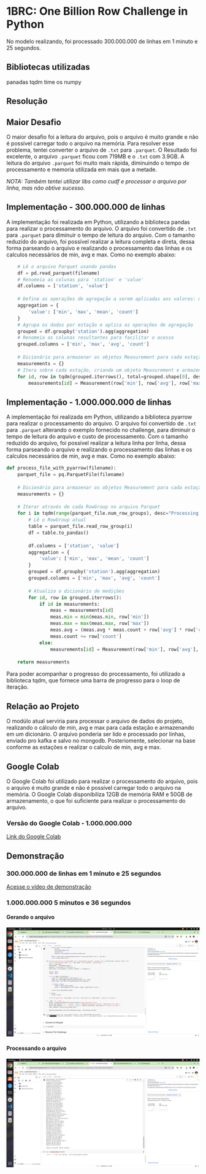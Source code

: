 # 1BRC: One Billion Row Challenge in Python

No modelo realizando, foi processado 300.000.000 de linhas em 1 minuto e 25 segundos.

## Bibliotecas utilizadas

panadas
tqdm
time
os
numpy

## Resolução

## Maior Desafio

O maior desafio foi a leitura do arquivo, pois o arquivo é muito grande e não é possível carregar todo o arquivo na memória. Para resolver esse problema, tentei converter o arquivo de `.txt` para `.parquet`. O Resultado foi excelente, o arquivo `.parquet` ficou com 719MB e o `.txt` com 3.9GB. A leitura do arquivo `.parquet` foi muito mais rápida, diminuindo o tempo de processamento e memoria utilizada em mais que a metade.

*NOTA: Também tentei utilizar libs como cudf e processar o arquivo por linha, mas não obtive sucesso.*

## Implementação - 300.000.000 de linhas

A implementação foi realizada em Python, utilizando a biblioteca pandas para realizar o processamento do arquivo. O arquivo foi convertido de `.txt` para `.parquet` para diminuir o tempo de leitura do arquivo. Com o tamanho reduzido do arquivo, foi possível realizar a leitura completa e direta, dessa forma parseando o arquivo e realizando o processamento das linhas e os calculos necessários de min, avg e max. Como no exemplo abaixo:

```python
    # Lê o arquivo Parquet usando pandas
    df = pd.read_parquet(filename)
    # Renomeia as colunas para 'station' e 'value'
    df.columns = ['station', 'value']

    # Define as operações de agregação a serem aplicadas aos valores: mínimo, máximo, média e contagem
    aggregation = {
        'value': ['min', 'max', 'mean', 'count']
    }
    # Agrupa os dados por estação e aplica as operações de agregação
    grouped = df.groupby('station').agg(aggregation)
    # Renomeia as colunas resultantes para facilitar o acesso
    grouped.columns = ['min', 'max', 'avg', 'count']

    # Dicionário para armazenar os objetos Measurement para cada estação
    measurements = {}
    # Itera sobre cada estação, criando um objeto Measurement e armazenando no dicionário
    for id, row in tqdm(grouped.iterrows(), total=grouped.shape[0], desc="Processing"):
        measurements[id] = Measurement(row['min'], row['avg'], row['max'], row['count'])
```

## Implementação - 1.000.000.000 de linhas

A implementação foi realizada em Python, utilizando a biblioteca pyarrow para realizar o processamento do arquivo. O arquivo foi convertido de `.txt` para `.parquet` alterando o exemplo fornecido no challenge, para diminuir o tempo de leitura do arquivo e custo de processamento. Com o tamanho reduzido do arquivo, foi possível realizar a leitura linha por linha, dessa forma parseando o arquivo e realizando o processamento das linhas e os calculos necessários de min, avg e max. Como no exemplo abaixo:


```python
def process_file_with_pyarrow(filename):
    parquet_file = pq.ParquetFile(filename)

    # Dicionário para armazenar os objetos Measurement para cada estação
    measurements = {}

    # Iterar através de cada RowGroup no arquivo Parquet
    for i in tqdm(range(parquet_file.num_row_groups), desc="Processing Row Groups"):
        # Lê o RowGroup atual
        table = parquet_file.read_row_group(i)
        df = table.to_pandas()

        df.columns = ['station', 'value']
        aggregation = {
            'value': ['min', 'max', 'mean', 'count']
        }
        grouped = df.groupby('station').agg(aggregation)
        grouped.columns = ['min', 'max', 'avg', 'count']

        # Atualiza o dicionário de medições
        for id, row in grouped.iterrows():
            if id in measurements:
                meas = measurements[id]
                meas.min = min(meas.min, row['min'])
                meas.max = max(meas.max, row['max'])
                meas.avg = (meas.avg * meas.count + row['avg'] * row['count']) / (meas.count + row['count'])
                meas.count += row['count']
            else:
                measurements[id] = Measurement(row['min'], row['avg'], row['max'], row['count'])

    return measurements
```

Para poder acompanhar o progresso do processamento, foi utilizado a biblioteca tqdm, que fornece uma barra de progresso para o loop de iteração.

## Relação ao Projeto

O modúlo atual serviria para processar o arquivo de dados do projeto, realizando o cálculo de min, avg e max para cada estação e armazenando em um dicionário. O arquivo ponderia ser lido e processado por linhas, enviado pro kafka e salvo no mongodb. Posteriomente, selecionar na base conforme as estações e realizar o calculo de min, avg e max.

## Google Colab

O Google Colab foi utilizado para realizar o processamento do arquivo, pois o arquivo é muito grande e não é possível carregar todo o arquivo na memória. O Google Colab disponibiliza 12GB de memória RAM e 50GB de armazenamento, o que foi suficiente para realizar o processamento do arquivo.

### Versão do Google Colab - 1.000.000.000

[Link do Google Colab](https://colab.research.google.com/drive/17klqlnlCFMlXlecbz5dPw1298vHeVeG8?usp=sharing)

## Demonstração

### 300.000.000 de linhas em 1 minuto e 25 segundos

[Acesse o vídeo de demonstração](https://drive.google.com/file/d/1GQnNyypDDCmOr4_QYfHf8qNKJChi6UTQ/view?usp=drive_link)

### 1.000.000.000 5 minutos e 36 segundos

#### Gerando o arquivo

![1712673043607](image/README/create-file.png)

#### Processando o arquivo

![1712673097070](image/README/processed.png)